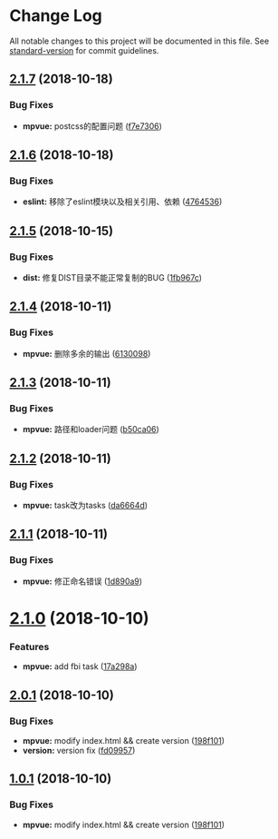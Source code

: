 # Change Log

All notable changes to this project will be documented in this file. See [standard-version](https://github.com/conventional-changelog/standard-version) for commit guidelines.

<a name="2.1.7"></a>
## [2.1.7](https://github.com/fbi-templates/fbi-project-weapp/compare/v2.1.6...v2.1.7) (2018-10-18)


### Bug Fixes

* **mpvue:** postcss的配置问题 ([f7e7306](https://github.com/fbi-templates/fbi-project-weapp/commit/f7e7306))



<a name="2.1.6"></a>
## [2.1.6](https://github.com/fbi-templates/fbi-project-weapp/compare/v2.1.5...v2.1.6) (2018-10-18)


### Bug Fixes

* **eslint:** 移除了eslint模块以及相关引用、依赖 ([4764536](https://github.com/fbi-templates/fbi-project-weapp/commit/4764536))



<a name="2.1.5"></a>
## [2.1.5](https://github.com/fbi-templates/fbi-project-weapp/compare/v2.1.4...v2.1.5) (2018-10-15)


### Bug Fixes

* **dist:** 修复DIST目录不能正常复制的BUG ([1fb967c](https://github.com/fbi-templates/fbi-project-weapp/commit/1fb967c))



<a name="2.1.4"></a>
## [2.1.4](https://github.com/fbi-templates/fbi-project-weapp/compare/v2.1.3...v2.1.4) (2018-10-11)


### Bug Fixes

* **mpvue:** 删除多余的输出 ([6130098](https://github.com/fbi-templates/fbi-project-weapp/commit/6130098))



<a name="2.1.3"></a>
## [2.1.3](https://github.com/fbi-templates/fbi-project-weapp/compare/v2.1.2...v2.1.3) (2018-10-11)


### Bug Fixes

* **mpvue:** 路径和loader问题 ([b50ca06](https://github.com/fbi-templates/fbi-project-weapp/commit/b50ca06))



<a name="2.1.2"></a>
## [2.1.2](https://github.com/fbi-templates/fbi-project-weapp/compare/v2.1.1...v2.1.2) (2018-10-11)


### Bug Fixes

* **mpvue:** task改为tasks ([da6664d](https://github.com/fbi-templates/fbi-project-weapp/commit/da6664d))



<a name="2.1.1"></a>
## [2.1.1](https://github.com/fbi-templates/fbi-project-weapp/compare/v2.1.0...v2.1.1) (2018-10-11)


### Bug Fixes

* **mpvue:** 修正命名错误 ([1d890a9](https://github.com/fbi-templates/fbi-project-weapp/commit/1d890a9))



<a name="2.1.0"></a>
# [2.1.0](https://github.com/fbi-templates/fbi-project-weapp/compare/v2.0.1...v2.1.0) (2018-10-10)


### Features

* **mpvue:** add fbi task ([17a298a](https://github.com/fbi-templates/fbi-project-weapp/commit/17a298a))



<a name="2.0.1"></a>
## [2.0.1](https://github.com/fbi-templates/fbi-project-weapp/compare/v1.1.1...v2.0.1) (2018-10-10)


### Bug Fixes

* **mpvue:** modify index.html && create version ([198f101](https://github.com/fbi-templates/fbi-project-weapp/commit/198f101))
* **version:** version fix ([fd09957](https://github.com/fbi-templates/fbi-project-weapp/commit/fd09957))



<a name="1.0.1"></a>
## [1.0.1](https://github.com/fbi-templates/fbi-project-weapp/compare/v1.1.1...v1.0.1) (2018-10-10)


### Bug Fixes

* **mpvue:** modify index.html && create version ([198f101](https://github.com/fbi-templates/fbi-project-weapp/commit/198f101))
